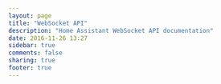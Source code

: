 ```yaml
---
layout: page
title: "WebSocket API"
description: "Home Assistant WebSocket API documentation"
date: 2016-11-26 13:27
sidebar: true
comments: false
sharing: true
footer: true
---
```


<script>
window.location = 'https://developers.home-assistant.io/docs/en/external_api_websocket.html';
</script>